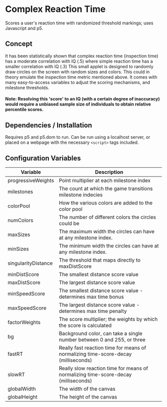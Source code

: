 # Complex Reaction Time
Scores a user's reaction time with randomized threshold markings; uses Javascript and p5.

## Concept
It has been statistically shown that complex reaction time (inspection time) has a moderate correlation with IQ (.5) where simple reaction time has a smaller correlation with IQ (.3)  This small applet is designed to randomly draw circles on the screen with random sizes and colors.  This could in theory emulate the inspection time metric mentioned above.  It comes with many easy-to-access variables to adjust the scoring mechanisms, and milestone thresholds.
#### Note: Resolving this 'score' to an IQ (with a certain degree of inaccuracy) would require a unbiased sample size of individuals to obtain relative percentile scores.  

## Dependencies / Installation
Requires p5 and p5.dom to run.  Can be run using a localhost server, or placed on a webpage with the necessary `<script>` tags included.

## Configuration Variables
Variable | Description
-------- | ------------
progressiveWeights | Point multiplier at each milestone index
milestones | The count at which the game transitions milestone indecies
colorPool | How the various colors are added to the color pool
numColors | The number of different colors the circles could be
maxSizes | The maximum width the circles can have at any milestone index.
minSizes | The minimum width the circles can have at any milestone index.
singularityDistance | The threshold that maps directly to maxDistScore
minDistScore | The smallest distance score value
maxDistScore | The largest distance score value
minSpeedScore | The smallest distance score value - determines max time bonus
maxSpeedScore | The largest distance score value - determines max time penalty
factorWeights | The score multiplier; the weights by which the score is calculated
bg | Background color, can take a single number between 0 and 255, or three
fastRT | Really fast reaction time for means of normalizing time-score-decay (milliseconds)
slowRT | Really slow reaction time for means of normalizing time-score-decay (milliseconds)
globalWidth | The width of the canvas
globalHeight | The height of the canvas
